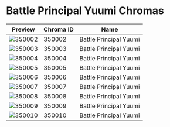 # Battle Principal Yuumi Chromas



| Preview | Chroma ID | Name |
|---------|-----------|------|
| ![350002](https://raw.communitydragon.org/latest/plugins/rcp-be-lol-game-data/global/default/v1/champion-chroma-images/350/350002.png) | 350002 | Battle Principal Yuumi |
| ![350003](https://raw.communitydragon.org/latest/plugins/rcp-be-lol-game-data/global/default/v1/champion-chroma-images/350/350003.png) | 350003 | Battle Principal Yuumi |
| ![350004](https://raw.communitydragon.org/latest/plugins/rcp-be-lol-game-data/global/default/v1/champion-chroma-images/350/350004.png) | 350004 | Battle Principal Yuumi |
| ![350005](https://raw.communitydragon.org/latest/plugins/rcp-be-lol-game-data/global/default/v1/champion-chroma-images/350/350005.png) | 350005 | Battle Principal Yuumi |
| ![350006](https://raw.communitydragon.org/latest/plugins/rcp-be-lol-game-data/global/default/v1/champion-chroma-images/350/350006.png) | 350006 | Battle Principal Yuumi |
| ![350007](https://raw.communitydragon.org/latest/plugins/rcp-be-lol-game-data/global/default/v1/champion-chroma-images/350/350007.png) | 350007 | Battle Principal Yuumi |
| ![350008](https://raw.communitydragon.org/latest/plugins/rcp-be-lol-game-data/global/default/v1/champion-chroma-images/350/350008.png) | 350008 | Battle Principal Yuumi |
| ![350009](https://raw.communitydragon.org/latest/plugins/rcp-be-lol-game-data/global/default/v1/champion-chroma-images/350/350009.png) | 350009 | Battle Principal Yuumi |
| ![350010](https://raw.communitydragon.org/latest/plugins/rcp-be-lol-game-data/global/default/v1/champion-chroma-images/350/350010.png) | 350010 | Battle Principal Yuumi |